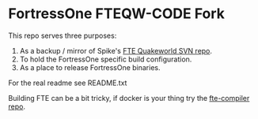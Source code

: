 # FortressOne FTEQW-CODE Fork

This repo serves three purposes:
1. As a backup / mirror of Spike's [FTE Quakeworld SVN repo](https://sourceforge.net/projects/fteqw/). 
2. To hold the FortressOne specific build configuration.
3. As a place to release FortressOne binaries.

For the real readme see README.txt

Building FTE can be a bit tricky, if docker is your thing try the [fte-compiler repo](https://github.com/FortressOne/fte-compiler).
